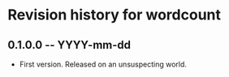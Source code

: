 # Revision history for wordcount

## 0.1.0.0 -- YYYY-mm-dd

* First version. Released on an unsuspecting world.
